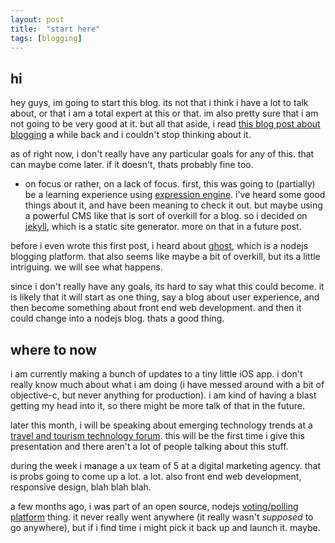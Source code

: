 ```yaml
---
layout: post
title:  "start here"
tags: [blogging]
---
```


hi
--
hey guys, im going to start this blog. its not that i think i have a lot to talk about, or that i am a total expert at this or that. im also pretty sure that i am not going to be very good at it. but all that aside, i read [this blog post about blogging](http://www.garann.com/dev/2013/how-to-blog-about-code-and-give-zero-fucks/) a while back and i couldn't stop thinking about it. 

as of right now, i don't really have any particular goals for any of this. that can maybe come later. if it doesn't, thats probably fine too. 

- on focus
or rather, on a lack of focus. first, this was going to (partially) be a learning experience using [expression engine](http://ellislab.com/expressionengine). i've heard some good things about it, and have been meaning to check it out. but maybe using a powerful CMS like that is sort of overkill for a blog. so i decided on [jekyll](http://jekyllrb.com), which is a static site generator. more on that in a future post. 

before i even wrote this first post, i heard about [ghost](http://ghost.org/features/), which is a nodejs blogging platform. that also seems like maybe a bit of overkill, but its a little intriguing. we will see what happens.

since i don't really have any goals, its hard to say what this could become. it is likely that it will start as one thing, say a blog about user experience, and then become something about front end web development. and then it could change into a nodejs blog. thats a good thing. 

where to now
------------
i am currently making a bunch of updates to a tiny little iOS app. i don't really know much about what i am doing (i have messed around with a bit of objective-c, but never anything for production). i am kind of having a blast getting my head into it, so there might be more talk of that in the future.

later this month, i will be speaking about emerging technology trends at a [travel and tourism technology forum](http://www.destinationmarketing.org/technology-finance-operations-forum-0). this will be the first time i give this presentation and there aren't a lot of people talking about this stuff.

during the week i manage a ux team of 5 at a digital marketing agency. that is probs going to come up a lot. a lot. also front end web development, responsive design, blah blah blah. 

 a few months ago, i was part of an open source, nodejs [voting/polling platform](https://github.com/thundertech/tt-vote-hack) thing. it never really went anywhere (it really wasn't *supposed* to go anywhere), but if i find time i might pick it back up and launch it. maybe.

